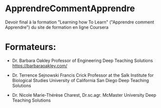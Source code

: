 # ApprendreCommentApprendre
Devoir final à la formation "Learning how To Learn" ("Apprendre comment Apprendre") du site de formation en ligne Coursera

# Formateurs:
* Dr. Barbara Oakley
  Professor of Engineering
  Deep Teaching Solutions
  https://barbaraoakley.com/

* Dr. Terrence Sejnowski
  Francis Crick Professor at the Salk Institute for Biological Studies
  University of California San Diego
  Deep Teaching Solutions
  
* Dr. Nicole Marie-Thérèse Charest, Dr.sc.agr.
  McMaster University
  Deep Teaching Solutions
